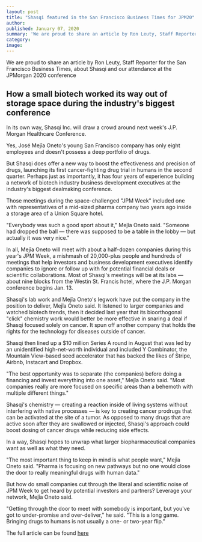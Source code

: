 ```yaml
---
layout: post
title: "Shasqi featured in the San Francisco Business Times for JPM20"
author:
published: January 07, 2020
summary: 'We are proud to share an article by Ron Leuty, Staff Reporter for the San Francisco Business Times about Shasqi and our attendance at the JPMorgan 2020 conference: “How a small biotech worked its way out of storage space during the industry's biggest conference”'
category:
image:
---
```


We are proud to share an article by Ron Leuty, Staff Reporter for the San Francisco Business Times, about Shasqi and our attendance at the JPMorgan 2020 conference

## How a small biotech worked its way out of storage space during the industry's biggest conference

In its own way, Shasqi Inc. will draw a crowd around next week's J.P. Morgan Healthcare Conference.

Yes, José Mejîa Oneto's young San Francisco company has only eight employees and doesn't possess a deep portfolio of drugs.

But Shasqi does offer a new way to boost the effectiveness and precision of drugs, launching its first cancer-fighting drug trial in humans in the second quarter. Perhaps just as importantly, it has four years of experience building a network of biotech industry business development executives at the industry's biggest dealmaking conference.

Those meetings during the space-challenged "JPM Week" included one with representatives of a mid-sized pharma company two years ago inside a storage area of a Union Square hotel.

"Everybody was such a good sport about it," Mejîa Oneto said. "Someone had dropped the ball — there was supposed to be a table in the lobby — but actually it was very nice."

In all, Mejîa Oneto will meet with about a half-dozen companies during this year's JPM Week, a mishmash of 20,000-plus people and hundreds of meetings that help investors and business development executives identify companies to ignore or follow up with for potential financial deals or scientific collaborations. Most of Shasqi's meetings will be at its labs — about nine blocks from the Westin St. Francis hotel, where the J.P. Morgan conference begins Jan. 13.

Shasqi's lab work and Mejîa Oneto's legwork have put the company in the position to deliver, Mejîa Oneto said. It listened to larger companies and watched biotech trends, then it decided last year that its bioorthogonal "click" chemistry work would better be more effective in snaring a deal if Shasqi focused solely on cancer. It spun off another company that holds the rights for the technology for diseases outside of cancer.

Shasqi then lined up a $10 million Series A round in August that was led by an unidentified high-net-worth individual and included Y Combinator, the Mountain View-based seed accelerator that has backed the likes of Stripe, Airbnb, Instacart and Dropbox.

"The best opportunity was to separate (the companies) before doing a financing and invest everything into one asset," Mejîa Oneto said. "Most companies really are more focused on specific areas than a behemoth with multiple different things."

Shasqi's chemistry — creating a reaction inside of living systems without interfering with native processes — is key to creating cancer prodrugs that can be activated at the site of a tumor. As opposed to many drugs that are active soon after they are swallowed or injected, Shasqi's approach could boost dosing of cancer drugs while reducing side effects.

In a way, Shasqi hopes to unwrap what larger biopharmaceutical companies want as well as what they need.

"The most important thing to keep in mind is what people want," Mejîa Oneto said. "Pharma is focusing on new pathways but no one would close the door to really meaningful drugs with human data."

But how do small companies cut through the literal and scientific noise of JPM Week to get heard by potential investors and partners? Leverage your network, Mejîa Oneto said.

"Getting through the door to meet with somebody is important, but you've got to under-promise and over-deliver," he said. "This is a long game. Bringing drugs to humans is not usually a one- or two-year flip."

The full article can be found [here](https://www.bizjournals.com/sanfrancisco/news/2020/01/07/how-a-small-biotech-worked-its-way-out-of-storage.html?b=1578438473%5E21600082)
